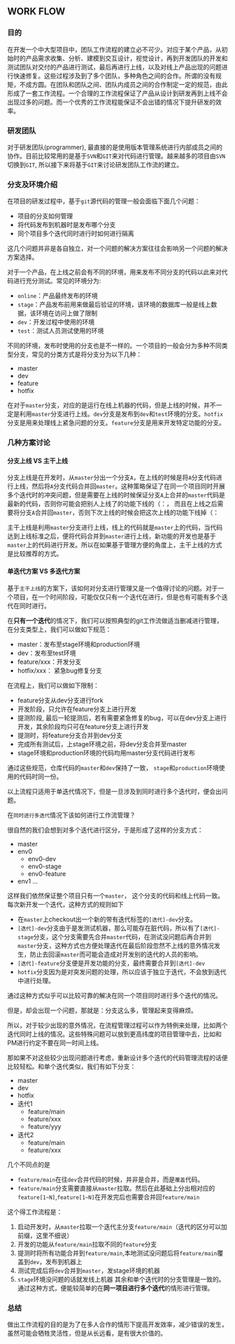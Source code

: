 ## WORK FLOW
### 目的
在开发一个中大型项目中，团队工作流程的建立必不可少。对应于某个产品，从初始时的产品需求收集、分析、建模到交互设计，视觉设计，再到开发团队的开发和测试团队对交付的产品进行测试，最后再进行上线，以及对线上产品出现的问题进行快速修复。这些过程涉及到了多个团队，多种角色之间的合作。所谓的没有规矩，不成方圆。在团队和团队之间、团队内成员之间的合作制定一定的规范，由此形成了一套工作流程。一个合理的工作流程保证了产品从设计到研发再到上线不会出现过多的问题。而一个优秀的工作流程能保证不会出错的情况下提升研发的效率。

### 研发团队
对于研发团队(programmer), 最直接的是使用版本管理系统进行内部成员之间的协作。目前比较常用的是基于`SVN`和`GIT`来对代码进行管理。越来越多的项目由`SVN`切换到`GIT`, 所以接下来将基于`GIT`来讨论研发团队工作流的建立。

### 分支及环境介绍
在项目的研发过程中，基于`git`源代码的管理一般会面临下面几个问题：
- 项目的分支如何管理
- 将代码发布到机器时是发布哪个分支
- 同个项目多个迭代同时进行时如何进行隔离

这几个问题并非是各自独立，对一个问题的解决方案往往会影响另一个问题的解决方案选择。

对于一个产品，在上线之前会有不同的环境，用来发布不同分支的代码以此来对代码进行充分测试。常见的环境分为:
  - `online`：产品最终发布的环境
  - `stage`：产品发布前用来做最后验证的环境，该环境的数据库一般是线上数据，该环境在访问上做了限制
  - `dev`：开发过程中使用的环境
  - `test`：测试人员测试使用的环境

不同的环境，发布时使用的分支也是不一样的。一个项目的一般会分为多种不同类型分支，常见的分类方式是将分支分为以下几种：
  - master
  - dev
  - feature
  - hotfix

在对于`master`分支，对应的是运行在线上机器的代码，但是上线的时候，并不一定是利用`master`分支进行上线。`dev`分支是发布到`dev`和`test`环境的分支。`hotfix`分支是用来处理线上紧急问题的分支。`feature`分支是用来开发特定功能的分支。

### 几种方案讨论

#### 分支上线 VS 主干上线
分支上线是在开发时，从`master`分出一个分支`A`，在上线的时候是将`A`分支代码进行上线，然后将`A`分支代码合并回`master`。这种策略保证了在同一个项目同时开展多个迭代时的冲突问题，但是需要在上线的时候保证分支`A`上合并的`master`代码是最新的代码，否则你可能会把别人上线了的功能下线的（：， 而且在上线之后需要将分支`A`合并回`master`，否则下次上线的时候会把这次上线的功能下线掉（：

主干上线是利用`master`分支进行上线，线上的代码就是`master`上的代码，当代码达到上线标准之后，便将代码合并到`master`进行上线，新功能的开发也是基于`master`上的代码进行开发。所以在如果基于管理方便的角度上，主干上线的方式是比较推荐的方式。

#### 单迭代方案 VS 多迭代方案
基于`主干上线`的方案下，该如何对分支进行管理又是一个值得讨论的问题。对于一个项目，在一个时间阶段，可能仅仅只有一个迭代在进行，但是也有可能有多个迭代在同时进行。

在<b>只有一个迭代</b>的情况下，我们可以按照典型的git工作流做适当删减进行管理，在分支类型上，我们可以做如下规范：
- master：发布至stage环境和production环境
- dev：发布至test环境
- feature/xxx：开发分支
- hotfix/xxx： 紧急bug修复分支

在流程上，我们可以做如下限制：
- feature分支从dev分支进行fork
- 开发阶段，只允许在feature分支上进行开发
- 提测阶段, 最后一轮提测后，若有需要紧急修复的bug，可以在dev分支上进行开发，其余阶段均只可在feature分支上进行开发
- 提测时，将feature分支合并到dev分支
- 完成所有测试后，上stage环境之前，将dev分支合并至master
- stage环境和production环境的代码均用master分支代码进行发布

通过这些规范，仓库代码的`master`和`dev`保持了一致， `stage`和`production`环境使用的代码时同一份。

以上流程只适用于单迭代情况下，但是一旦涉及到同时进行多个迭代时，便会出问题。

在`同时进行多迭代`情况下该如何进行工作流管理？

很自然的我们会想到对多个迭代进行区分，于是形成了这样的分支方式：
- master
- env0
  - env0-dev
  - env0-stage
  - env0-feature
- env1
  ...

这样我们依然保证整个项目只有一个`master`， 这个分支的代码和线上代码一致。每次新开发一个迭代，这种方式的规则如下
- 在`master`上checkout出一个新的带有迭代标签的`[迭代]-dev`分支。
- `[迭代]-dev`分支由于是发测试机器，那么可能存在脏代码，所以有了`[迭代]-stage`分支，这个分支需要先合并`master`代码，在测试没问题后再合并到`master`分支，这种方式也方便处理迭代在最后阶段忽然不上线的意外情况发生，防止去回滚`master`而可能会造成对开发别的迭代的人员的影响。
- `[迭代]-feature`分支便是开发功能的分支，最终需要合并到`[迭代]-dev`
- `hotfix`分支因为是对突发问题的处理，所以应该于独立于迭代，不会放到迭代中进行处理。

通过这种方式似乎可以比较可靠的解决在同一个项目同时进行多个迭代的情况。

但是，却会出现一个问题，那就是：分支这么多，管理起来变得麻烦。

所以，对于较少出现的意外情况，在流程管理过程可以作为特例来处理，比如两个迭代同时上线的情况。这些特殊问题可以放到更高纬度的项目管理中去，比如和PM进行约定不要在同一时间上线。

那如果不对这些较少出现问题进行考虑，重新设计多个迭代的代码管理流程的话便比较轻松。和单个迭代类似，我们有如下分支：
- master
- dev
- hotfix
- 迭代1
  - feature/main
  - feature/xxx
  - feature/yyy
- 迭代2
  - feature/main
  - feature/xxx

几个不同点的是
  - `feature/main`在往`dev`合并代码的时候，并非是合并，而是`覆盖`代码。
  - `feature/main`分支需要直接从`master`拉取。然后在此基础上分出相对应的`feature[1~N]`,`feature[1~N]`在开发完后也需要合并回`feature/main`

这个得工作流程是：
  1. 启动开发时，从`master`拉取一个迭代主分支`feature/main`（迭代的区分可以加前缀，这里不细说）
  2. 开发的功能从`feature/main`拉取不同的`feature`分支
  3. 提测时将所有功能合并到`feature/main`,本地测试没问题后将`feature/main`覆盖到`dev`，发布到机器上
  4. 测试完成后将`dev`合并到`master`，发stage环境的机器
  5. `stage`环境没问题的话就发线上机器
其余和单个迭代时的分支管理是一致的。
通过这种方式，便能较简单的在<b>同一项目进行多个迭代</b>的情形进行管理。

### 总结
做出工作流程的目的是为了在多人合作的情形下提高开发效率，减少错误的发生，虽然可能会牺牲灵活性，但是从长远看，是有很大价值的。
